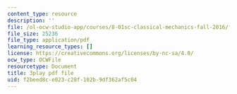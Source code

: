 ```yaml
---
content_type: resource
description: ''
file: /ol-ocw-studio-app/courses/8-01sc-classical-mechanics-fall-2016/f2beed8ce023c28f102b9df362af5c04_ThP6wQkf5ec.pdf
file_size: 25236
file_type: application/pdf
learning_resource_types: []
license: https://creativecommons.org/licenses/by-nc-sa/4.0/
ocw_type: OCWFile
resourcetype: Document
title: 3play pdf file
uid: f2beed8c-e023-c28f-102b-9df362af5c04
---
```

